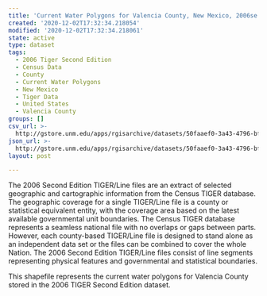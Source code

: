 ```yaml
---
title: 'Current Water Polygons for Valencia County, New Mexico, 2006se TIGER'
created: '2020-12-02T17:32:34.218054'
modified: '2020-12-02T17:32:34.218061'
state: active
type: dataset
tags:
  - 2006 Tiger Second Edition
  - Census Data
  - County
  - Current Water Polygons
  - New Mexico
  - Tiger Data
  - United States
  - Valencia County
groups: []
csv_url: >-
  http://gstore.unm.edu/apps/rgisarchive/datasets/50faaef0-3a43-4796-bfb2-c79fbd626460/tgr2006se_vale_wat.derived.csv
json_url: >-
  http://gstore.unm.edu/apps/rgisarchive/datasets/50faaef0-3a43-4796-bfb2-c79fbd626460/tgr2006se_vale_wat.derived.json
layout: post

---
```

The 2006 Second Edition TIGER/Line files are an extract of selected geographic and cartographic information from the Census TIGER database.  The geographic coverage for a single TIGER/Line file is a county or statistical equivalent entity, with the coverage area based on the latest available governmental unit boundaries. The Census TIGER database represents a seamless national file with no overlaps or gaps between parts.  However, each county-based TIGER/Line file is designed to stand alone as an independent data set or the files can be combined to cover the whole Nation.  The 2006 Second Edition  TIGER/Line files consist of line segments representing physical features and governmental and statistical boundaries.  

This shapefile represents the current water polygons for Valencia County stored in the 2006 TIGER Second Edition dataset.
